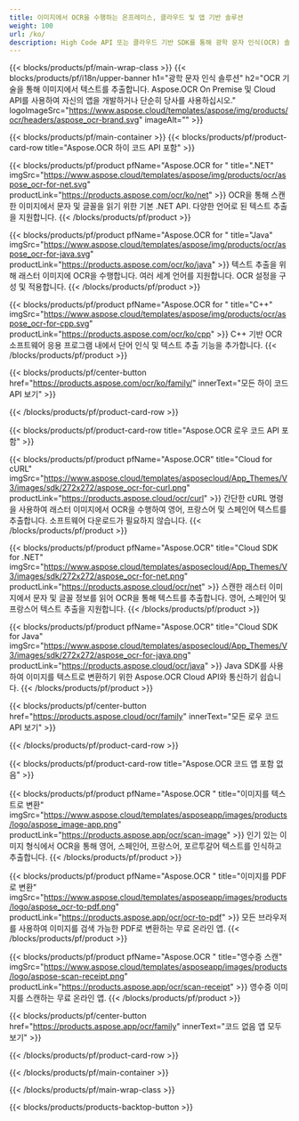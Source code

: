 ```yaml
---
title: 이미지에서 OCR을 수행하는 온프레미스, 클라우드 및 앱 기반 솔루션 
weight: 100
url: /ko/
description: High Code API 또는 클라우드 기반 SDK를 통해 광학 문자 인식(OCR) 솔루션을 구축하십시오. 또는 텍스트 추출을 위해 간단한 크로스 플랫폼 앱을 사용하십시오.
---
```


{{< blocks/products/pf/main-wrap-class >}}
{{< blocks/products/pf/i18n/upper-banner h1="광학 문자 인식 솔루션" h2="OCR 기술을 통해 이미지에서 텍스트를 추출합니다. Aspose.OCR On Premise 및 Cloud API를 사용하여 자신의 앱을 개발하거나 단순히 당사를 사용하십시오." logoImageSrc="https://www.aspose.cloud/templates/aspose/img/products/ocr/headers/aspose_ocr-brand.svg" imageAlt="" >}}

{{< blocks/products/pf/main-container >}}
{{< blocks/products/pf/product-card-row title="Aspose.OCR 하이 코드 API 포함" >}}

{{< blocks/products/pf/product pfName="Aspose.OCR for " title=".NET" imgSrc="https://www.aspose.cloud/templates/aspose/img/products/ocr/aspose_ocr-for-net.svg" productLink="https://products.aspose.com/ocr/ko/net" >}}
OCR을 통해 스캔한 이미지에서 문자 및 글꼴을 읽기 위한 기본 .NET API. 다양한 언어로 된 텍스트 추출을 지원합니다.
{{< /blocks/products/pf/product >}}

{{< blocks/products/pf/product pfName="Aspose.OCR for " title="Java" imgSrc="https://www.aspose.cloud/templates/aspose/img/products/ocr/aspose_ocr-for-java.svg" productLink="https://products.aspose.com/ocr/ko/java" >}}
텍스트 추출을 위해 래스터 이미지에 OCR을 수행합니다. 여러 세계 언어를 지원합니다. OCR 설정을 구성 및 적용합니다.
{{< /blocks/products/pf/product >}}

{{< blocks/products/pf/product pfName="Aspose.OCR for " title="C++" imgSrc="https://www.aspose.cloud/templates/aspose/img/products/ocr/aspose_ocr-for-cpp.svg" productLink="https://products.aspose.com/ocr/ko/cpp" >}}
C++ 기반 OCR 소프트웨어 응용 프로그램 내에서 단어 인식 및 텍스트 추출 기능을 추가합니다.
{{< /blocks/products/pf/product >}}

{{< blocks/products/pf/center-button href="https://products.aspose.com/ocr/ko/family/" innerText="모든 하이 코드 API 보기" >}}

{{< /blocks/products/pf/product-card-row >}}

{{< blocks/products/pf/product-card-row title="Aspose.OCR 로우 코드 API 포함" >}}

{{< blocks/products/pf/product pfName="Aspose.OCR" title="Cloud for cURL" imgSrc="https://www.aspose.cloud/templates/asposecloud/App_Themes/V3/images/sdk/272x272/aspose_ocr-for-curl.png" productLink="https://products.aspose.cloud/ocr/curl" >}}
간단한 cURL 명령을 사용하여 래스터 이미지에서 OCR을 수행하여 영어, 프랑스어 및 스페인어 텍스트를 추출합니다. 소프트웨어 다운로드가 필요하지 않습니다.
{{< /blocks/products/pf/product >}}

{{< blocks/products/pf/product pfName="Aspose.OCR" title="Cloud SDK for .NET" imgSrc="https://www.aspose.cloud/templates/asposecloud/App_Themes/V3/images/sdk/272x272/aspose_ocr-for-net.png" productLink="https://products.aspose.cloud/ocr/net" >}}
스캔한 래스터 이미지에서 문자 및 글꼴 정보를 읽어 OCR을 통해 텍스트를 추출합니다. 영어, 스페인어 및 프랑스어 텍스트 추출을 지원합니다.
{{< /blocks/products/pf/product >}}

{{< blocks/products/pf/product pfName="Aspose.OCR" title="Cloud SDK for Java" imgSrc="https://www.aspose.cloud/templates/asposecloud/App_Themes/V3/images/sdk/272x272/aspose_ocr-for-java.png" productLink="https://products.aspose.cloud/ocr/java" >}}
Java SDK를 사용하여 이미지를 텍스트로 변환하기 위한 Aspose.OCR Cloud API와 통신하기 쉽습니다.
{{< /blocks/products/pf/product >}}

{{< blocks/products/pf/center-button href="https://products.aspose.cloud/ocr/family" innerText="모든 로우 코드 API 보기" >}}

{{< /blocks/products/pf/product-card-row >}}

{{< blocks/products/pf/product-card-row title="Aspose.OCR 코드 앱 포함 없음" >}}

{{< blocks/products/pf/product pfName="Aspose.OCR " title="이미지를 텍스트로 변환" imgSrc="https://www.aspose.cloud/templates/asposeapp/images/products/logo/aspose_image-app.png" productLink="https://products.aspose.app/ocr/scan-image" >}}
인기 있는 이미지 형식에서 OCR을 통해 영어, 스페인어, 프랑스어, 포르투갈어 텍스트를 인식하고 추출합니다.
{{< /blocks/products/pf/product >}}

{{< blocks/products/pf/product pfName="Aspose.OCR " title="이미지를 PDF로 변환" imgSrc="https://www.aspose.cloud/templates/asposeapp/images/products/logo/aspose_ocr-to-pdf.png" productLink="https://products.aspose.app/ocr/ocr-to-pdf" >}}
모든 브라우저를 사용하여 이미지를 검색 가능한 PDF로 변환하는 무료 온라인 앱.
{{< /blocks/products/pf/product >}}

{{< blocks/products/pf/product pfName="Aspose.OCR " title="영수증 스캔" imgSrc="https://www.aspose.cloud/templates/asposeapp/images/products/logo/aspose-scan-receipt.png" productLink="https://products.aspose.app/ocr/scan-receipt" >}}
영수증 이미지를 스캔하는 무료 온라인 앱.
{{< /blocks/products/pf/product >}}

{{< blocks/products/pf/center-button href="https://products.aspose.app/ocr/family" innerText="코드 없음 앱 모두 보기" >}}

{{< /blocks/products/pf/product-card-row >}}

{{< /blocks/products/pf/main-container >}}


{{< /blocks/products/pf/main-wrap-class >}}

{{< blocks/products/products-backtop-button >}}